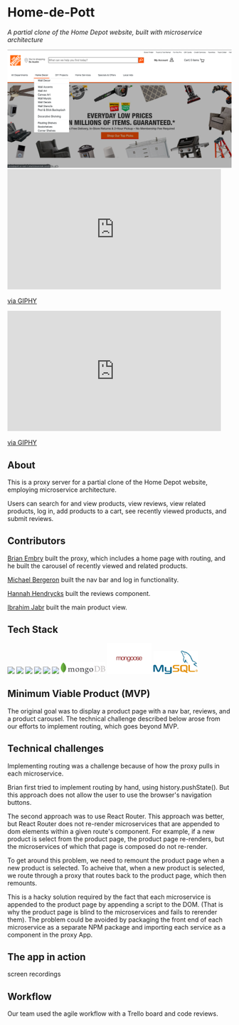 # Home-de-Pott

_A partial clone of the Home Depot website, built with microservice architecture_

<img src="readme/assets/Screenshot 2019-07-20 10.21.55.png">
<iframe src="https://giphy.com/embed/MdRGbMETJybOQKI17G" width="480" height="270" frameBorder="0" class="giphy-embed" allowFullScreen></iframe><p><a href="https://giphy.com/gifs/MdRGbMETJybOQKI17G">via GIPHY</a></p>

<iframe src="https://giphy.com/embed/j5EX0HUj8UtHBRR3sb" width="480" height="270" frameBorder="0" class="giphy-embed" allowFullScreen></iframe><p><a href="https://giphy.com/gifs/j5EX0HUj8UtHBRR3sb">via GIPHY</a></p>

## About

This is a proxy server for a partial clone of the Home Depot website, employing microservice architecture.

Users can search for and view products, view reviews, view related products, log in, add products to a cart, see recently viewed products, and submit reviews.

## Contributors

[Brian Embry](https://github.com/baembry) built the proxy, which includes a home page with routing, and he built the carousel of recently viewed and related products.

[Michael Bergeron](https://github.com/Michael-Bergeron) built the nav bar and log in functionality.

[Hannah Hendrycks](https://github.com/hhendrycks) built the reviews component.

[Ibrahim Jabr](https://github.com/ibrahimjabr12) built the main product view.

## Tech Stack

<img src="https://lh3.googleusercontent.com/ZIHOUCCxFaB7NirPhEX4K8cyTPIMvxvdJxpuhjb_qJ_dk-z7qEgD8riaR0ODXzXQZYn23zHpFiwGzxTDT88FTLeUMoPqlIjyLKoL1am8MH5pCoJExjL8SUC8uaeeiAjvQB0_vym6" width="100"/>
<img src="https://lh5.googleusercontent.com/pqPRWyCMu39CU4GAERH3XI0fri2uJzMteIV5t-4qAG566IJWdXRABxLjV1jwdVvID-NvFw3USgyM8FXC5w_yAimYz4FY1gVEm96Yd2JQZh-pYl33lHpbOI7-3-uTixqgX1XHRker" width="100" />
<img src="https://lh3.googleusercontent.com/xcong6Yn8NoueMYWPhEfO76dw0Nt70kiDVOCOygTFEQWpysHxcT-5jYzq9XWIgD3lvCGnGrjlhddm7WEOw9V1FlHivqFjZCXF9IDsfd7uQ2SxlI80roSJcnHvb0O7POvlYOPNvRG" width="100" />
<img src="https://lh5.googleusercontent.com/_RcI-sgNRX5J0olXzRycjQN3tysoTXbH8kXRfE0AtBY8KkDrINApsrfZGAkczZYGwKTPZlYdJXQyKmWO4zFzvON9Op6Ovcu0GQxwabxWfGJH__oRB6YCC-qD_3b2yj_efkprD8UP" width="100" />
<img src="https://lh5.googleusercontent.com/rdAoVdYKOCnmtev6t7DJrEY7mG4iYsRPqeTH0Z-OrlsVmiea3q5SMtOGNSa7HzJcyxcIcelTacG5gPNgyBoIviiNcLbohQAicvpldcfM32Klb_ewouDRd67OtYhUAU1CEZB4rBqB" width="100" />
<img src="https://lh6.googleusercontent.com/tKlT8lGB2bTDqSilr_a2y8vaO-QBUdcUIYASnslf-RAKTxUEiEBq-_gTVBP0irIP1ZWNuSvp1fouOJrQBXUr0joVmBZzNyOec4jBpOyVogPZMOYhPH6YQwYOiLdZnfuaDnFel9rn" width="100" />
<img src="readme/assets/mongodb-logo-rgb-j6w271g1xn.jpg" width="100"/>
<img src="readme/assets/mongoose.jpg" width="100">
<img src="readme/assets/1200px-MySQL.svg.png" width="100">

## Minimum Viable Product (MVP)

The original goal was to display a product page with a nav bar, reviews, and a product carousel. The technical challenge described below arose from our efforts to implement routing, which goes beyond MVP.

## Technical challenges

Implementing routing was a challenge because of how the proxy pulls in each microservice.

Brian first tried to implement routing by hand, using history.pushState(). But this approach does not allow the user to use the browser's navigation buttons.

The second approach was to use React Router. This approach was better, but React Router does not re-render microservices that are appended to dom elements within a given route's component. For example, if a new product is select from the product page, the product page re-renders, but the microservices of which that page is composed do not re-render.

To get around this problem, we need to remount the product page when a new product is selected. To acheive that, when a new product is selected, we route through a proxy that routes back to the product page, which then remounts.

This is a hacky solution required by the fact that each microservice is appended to the product page by appending a script to the DOM. (That is why the product page is blind to the microservices and fails to rerender them). The problem could be avoided by packaging the front end of each microservice as a separate NPM package and importing each service as a component in the proxy App.

## The app in action

screen recordings

## Workflow

Our team used the agile workflow with a Trello board and code reviews.
